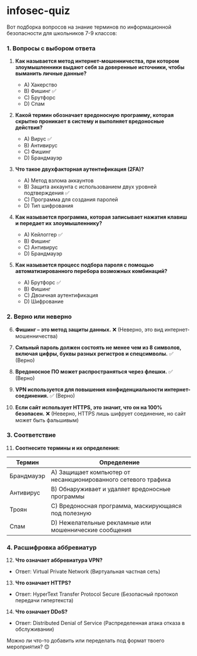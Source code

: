 # infosec-quiz

Вот подборка вопросов на знание терминов по информационной безопасности для школьников 7-9 классов:  

### **1. Вопросы с выбором ответа**  
1. **Как называется метод интернет-мошенничества, при котором злоумышленники выдают себя за доверенные источники, чтобы выманить личные данные?**  
   - A) Хакерство  
   - B) Фишинг ✅  
   - C) Брутфорс  
   - D) Спам  

2. **Какой термин обозначает вредоносную программу, которая скрытно проникает в систему и выполняет вредоносные действия?**  
   - A) Вирус ✅  
   - B) Антивирус  
   - C) Фишинг  
   - D) Брандмауэр  

3. **Что такое двухфакторная аутентификация (2FA)?**  
   - A) Метод взлома аккаунтов  
   - B) Защита аккаунта с использованием двух уровней подтверждения ✅  
   - C) Программа для создания паролей  
   - D) Тип шифрования  

4. **Как называется программа, которая записывает нажатия клавиш и передает их злоумышленнику?**  
   - A) Кейлоггер ✅  
   - B) Фишинг  
   - C) Антивирус  
   - D) Брандмауэр  

5. **Как называется процесс подбора пароля с помощью автоматизированного перебора возможных комбинаций?**  
   - A) Брутфорс ✅  
   - B) Фишинг  
   - C) Двоичная аутентификация  
   - D) Шифрование  

### **2. Верно или неверно**  
6. **Фишинг – это метод защиты данных.** ❌ (Неверно, это вид интернет-мошенничества)  

7. **Сильный пароль должен состоять не менее чем из 8 символов, включая цифры, буквы разных регистров и спецсимволы.** ✅ (Верно)  

8. **Вредоносное ПО может распространяться через флешки.** ✅ (Верно)  

9. **VPN используется для повышения конфиденциальности интернет-соединения.** ✅ (Верно)  

10. **Если сайт использует HTTPS, это значит, что он на 100% безопасен.** ❌ (Неверно, HTTPS лишь шифрует соединение, но сайт может быть фальшивым)  

### **3. Соответствие**  
11. **Соотнесите термины и их определения:**  

| Термин | Определение |
|--------|------------|
| Брандмауэр | A) Защищает компьютер от несанкционированного сетевого трафика |
| Антивирус | B) Обнаруживает и удаляет вредоносные программы |
| Троян | C) Вредоносная программа, маскирующаяся под полезную |
| Спам | D) Нежелательные рекламные или мошеннические сообщения |

### **4. Расшифровка аббревиатур**  
12. **Что означает аббревиатура VPN?**  
   - Ответ: Virtual Private Network (Виртуальная частная сеть)  

13. **Что означает HTTPS?**  
   - Ответ: HyperText Transfer Protocol Secure (Безопасный протокол передачи гипертекста)  

14. **Что означает DDoS?**  
   - Ответ: Distributed Denial of Service (Распределенная атака отказа в обслуживании)  

Можно ли что-то добавить или переделать под формат твоего мероприятия? 😊
